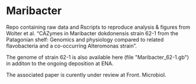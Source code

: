 # Maribacter

Repo containing raw data and Rscripts to reproduce analysis & figures from Wolter et al. “CAZymes in Maribacter dokdonensis strain 62-1 from the Patagonian shelf: Genomics and physiology compared to related flavobacteria and a co-occurring Alteromonas strain”.

The genome of strain 62-1 is also available here (file "Maribacter_62-1.gb") in additon to the ongoing deposition at ENA.

The associated paper is curently under review at Front. Microbiol.


